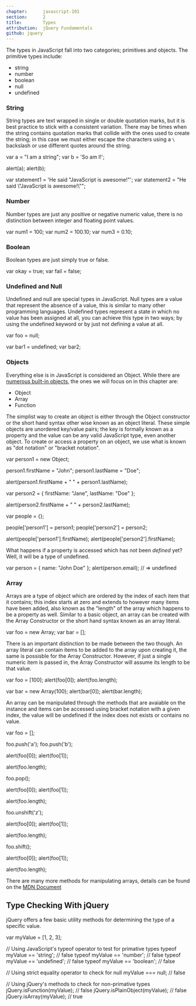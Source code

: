 ```yaml
---
chapter:      javascript-101
section:      2
title:        Types
attribution:  jQuery Fundamentals
github: jquery
---
```


The types in JavaScript fall into two categories; primitives and objects. The primitive types include:

* string
* number
* boolean
* null
* undefined

### String

String types are text wrapped in single or double quotation marks, but it is best practice to stick with a consistent variation. There may be times when the string contains quotation marks that collide with the ones used to create the string; in this case we must either escape the characters using a `\` backslash or use different quotes around the string.

<javascript caption="Strings can created with double or single quotes.">
var a = "I am a string";
var b = 'So am I!';

alert(a);
alert(b);
</javascript>

<javascript caption="Sometimes a string may contain quotation marks.">
var statement1 = 'He said "JavaScript is awesome!"';
var statement2 = "He said \"JavaScript is awesome!\"";
</javascript>

### Number

Number types are just any positive or negative numeric value, there is no distinction between integer and floating point values.

<javascript caption="Numbers are any whole or floating point integer.">
var num1 = 100;
var num2 = 100.10;
var num3 = 0.10;
</javascript>

### Boolean
Boolean types are just simply true or false. 

<javascript caption="Boolean values.">
var okay = true;
var fail = false;
</javascript>

### Undefined and Null

Undefined and null are special types in JavaScript. Null types are a value that represent the absence of a value, this is similar to many other programming languages. Undefined types represent a state in which no value has been assigned at all, you can achieve this type in two ways; by using the undefined keyword or by just not defining a value at all.

<javascript caption="Two ways to acheive an undefined value.">
var foo = null;

var bar1 = undefined;
var bar2;
</javascript>

### Objects

Everything else is in JavaScript is considered an Object. While there are [numerous built-in objects](https://developer.mozilla.org/en/JavaScript/Reference#Global_Objects, "MDN - Global Object Reference"), the ones we will focus on in this chapter are:

* Object
* Array
* Function

The simplist way to create an object is either through the Object constructor or the short hand syntax other wise known as an object literal. These simple objects are unordered key/value pairs; the key is formally known as a property and the value can be any valid JavaScript type, even another object. To create or access a property on an object, we use what is known as "dot notation" or "bracket notation". 

<javascript caption="Simple objects using the constructor or the literal syntax.">
var person1 = new Object;

person1.firstName = "John";
person1.lastName = "Doe";

alert(person1.firstName + " " + person1.lastName);

var person2 = {
    firstName: "Jane",
    lastName: "Doe"
};

alert(person2.firstName + " " + person2.lastName);
</javascript>

<javascript caption="As mentioned, objects can also have objects as a property.">
var people = {};

people['person1'] = person1;
people['person2'] = person2;

alert(people['person1'].firstName);
alert(people['person2'].firstName);
</javascript>

What happens if a property is accessed which has not been *defined* yet? Well, it will be a type of undefined.

<javascript caption="Properties that have not been created are undefined.">
var person = { name: "John Doe" };
alert(person.email); // => undefined
</javascript>

### Array

Arrays are a type of object which are ordered by the index of each item that it contains; this index starts at zero and extends to however many items have been added, also known as the "length" of the array which happens to be a property as well. Similar to a basic object, an array can be created with the Array Constructor or the short hand syntax known as an array literal.

<javascript caption="Creating an array with initial items">
var foo = new Array;
var bar = [];
</javascript>

There is an important distinction to be made between the two though. An array literal can contain items to be added to the array upon creating it, the same is possisble for the Array Constructor. However, if just a single numeric item is passed in, the Array Constructor will assume its length to be that value.

<javascript caption="">
var foo = [100];
alert(foo[0]);
alert(foo.length);

var bar = new Array(100);
alert(bar[0]);
alert(bar.length);  
</javascript>

An array can be manipulated through the methods that are avaiable on the instance and items can be accessed using bracket notation with a given index, the value will be undefined if the index does not exists or contains no value.

<javascript caption="Using the push(), pop(), unshift() and shift() methods.">
var foo = [];

foo.push('a');
foo.push('b');

alert(foo[0]);
alert(foo[1]);

alert(foo.length);

foo.pop();

alert(foo[0]);
alert(foo[1]);

alert(foo.length);

foo.unshift('z');

alert(foo[0]);
alert(foo[1]);

alert(foo.length);

foo.shift();

alert(foo[0]);
alert(foo[1]);

alert(foo.length);
</javascript>

There are many more methods for manipulating arrays, details can be found on the [MDN Document](https://developer.mozilla.org/en/JavaScript/Reference/Global_Objects/Array "MDN - Array Reference")

## Type Checking With jQuery

jQuery offers a few basic utility methods for determining the type of a
specific value.

<javascript caption="Checking the type of an arbitrary value">
var myValue = [1, 2, 3];

// Using JavaScript's typeof operator to test for primative types
typeof myValue == 'string'; // false
typeof myValue == 'number'; // false
typeof myValue == 'undefined'; // false
typeof myValue == 'boolean'; // false

// Using strict equality operator to check for null
myValue === null; // false

// Using jQuery's methods to check for non-primative types
jQuery.isFunction(myValue); // false
jQuery.isPlainObject(myValue); // false
jQuery.isArray(myValue); // true
</javascript>







